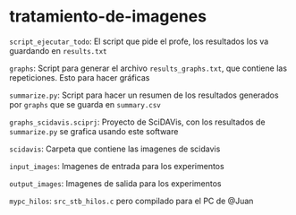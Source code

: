 # tratamiento-de-imagenes

```script_ejecutar_todo```: El script que pide el profe, los resultados los va guardando en ```results.txt```

```graphs```: Script para generar el archivo ```results_graphs.txt```, que contiene las repeticiones. Esto para hacer gráficas

```summarize.py```: Script para hacer un resumen de los resultados generados por ```graphs``` que se guarda en ```summary.csv```

```graphs_scidavis.sciprj```: Proyecto de SciDAVis, con los resultados de ```summarize.py``` se grafica usando este software

```scidavis```: Carpeta que contiene las imagenes de scidavis

```input_images```: Imagenes de entrada para los experimentos

```output_images```: Imagenes de salida para los experimentos

```mypc_hilos```: ```src_stb_hilos.c``` pero compilado para el PC de @Juan
